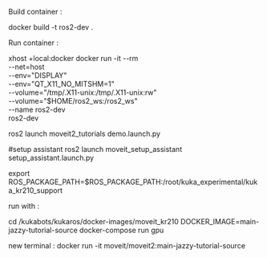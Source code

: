 Build container :

docker build -t ros2-dev .

Run container : 

xhost +local:docker
docker run -it --rm \
    --net=host \
    --env="DISPLAY" \
    --env="QT_X11_NO_MITSHM=1" \
    --volume="/tmp/.X11-unix:/tmp/.X11-unix:rw" \
    --volume="$HOME/ros2_ws:/ros2_ws" \
    --name ros2-dev \
    ros2-dev

ros2 launch moveit2_tutorials demo.launch.py

#setup assistant
ros2 launch moveit_setup_assistant setup_assistant.launch.py

export ROS_PACKAGE_PATH=$ROS_PACKAGE_PATH:/root/kuka_experimental/kuka_kr210_support


run with : 

cd /kukabots/kukaros/docker-images/moveit_kr210
DOCKER_IMAGE=main-jazzy-tutorial-source docker-compose run gpu

new terminal : 
docker run -it moveit/moveit2:main-jazzy-tutorial-source